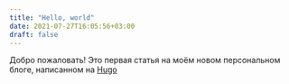 ```yaml
---
title: "Hello, world"
date: 2021-07-27T16:05:56+03:00
draft: false
---
```


Добро пожаловать! Это первая статья на моём новом персональном блоге, написанном на [Hugo](https://gohugo.io)
